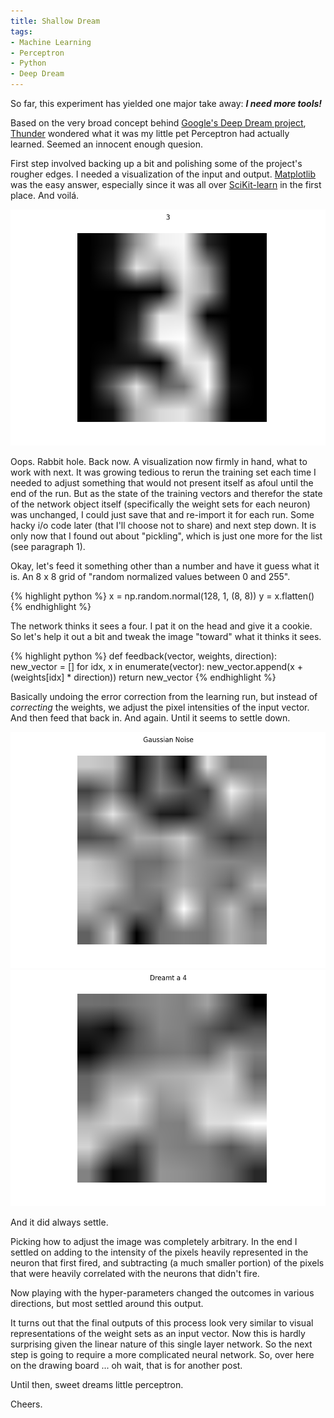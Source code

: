```yaml
---
title: Shallow Dream
tags:
- Machine Learning
- Perceptron
- Python
- Deep Dream
---
```


So far, this experiment has yielded one major take away: **_I need more tools!_**

Based on the very broad concept behind [Google's Deep Dream project](http://deepdreamgenerator.com/), [Thunder](https://github.com/ThunderShiviah) wondered what it was my little pet Perceptron had actually learned. Seemed an innocent enough quesion.  


First step involved backing up a bit and polishing some of the project's rougher edges. I needed a visualization of the input and output.  [Matplotlib](http://matplotlib.org/) was the easy answer, especially since it was all over [SciKit-learn](http://scikit-learn.org/stable/index.html) in the first place.  And voilá.

![Number 3](/images/three.png)

Oops. Rabbit hole.  Back now.  A visualization now firmly in hand, what to work with next.  It was growing tedious to rerun the training set each time I needed to adjust something that would not present itself as afoul until the end of the run.  But as the state of the training vectors and therefor the state of the network object itself (specifically the weight sets for each neuron) was unchanged, I could just save that and re-import it for each run.  Some hacky i/o code later (that I'll choose not to share) and next step down.  It is only now that I found out about "pickling", which is just one more for the list (see paragraph 1).

Okay, let's feed it something other than a number and have it guess what it is.  An 8 x 8 grid of "random normalized values between 0 and 255".

{% highlight python %}
x = np.random.normal(128, 1, (8, 8))
y = x.flatten()
{% endhighlight %}

The network thinks it sees a four.  I pat it on the head and give it a cookie.  So let's help it out a bit and tweak the image "toward" what it thinks it sees.

{% highlight python %}
def feedback(vector, weights, direction):
    new_vector = []
    for idx, x in enumerate(vector):
        new_vector.append(x + (weights[idx] * direction))
    return new_vector
{% endhighlight %}

Basically undoing the error correction from the learning run, but instead of *correcting* the weights, we adjust the pixel intensities of the input vector.  And then feed that back in.  And again.  Until it seems to settle down.

![Gaussian Noise](/images/gauss_noise.png)
![Dreamt 4](/images/dream4.png)

And it did always settle.

Picking how to adjust the image was completely arbitrary.  In the end I settled on adding to the intensity of the pixels heavily represented in the neuron that first fired, and subtracting (a much smaller portion) of the pixels that were heavily correlated with the neurons that didn't fire.

Now playing with the hyper-parameters changed the outcomes in various directions, but most settled around this output.

It turns out that the final outputs of this process look very similar to visual representations of the weight sets as an input vector.  Now this is hardly surprising given the linear nature of this single layer network.  So the next step is going to require a more complicated neural network.  So, over here on the drawing board ... oh wait, that is for another post.

Until then, sweet dreams little perceptron.

Cheers.
